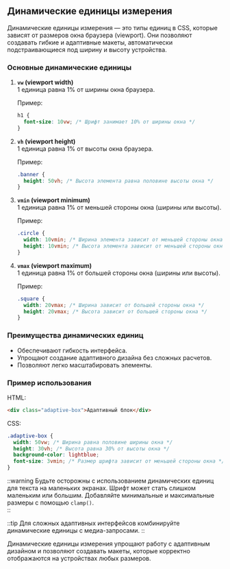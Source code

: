## Динамические единицы измерения

Динамические единицы измерения — это типы единиц в CSS, которые зависят от размеров окна браузера (viewport). Они позволяют создавать гибкие и адаптивные макеты, автоматически подстраивающиеся под ширину и высоту устройства.

### Основные динамические единицы

1. **`vw` (viewport width)**  
   1 единица равна 1% от ширины окна браузера.

   Пример:

   ```css
   h1 {
     font-size: 10vw; /* Шрифт занимает 10% от ширины окна */
   }
   ```

2. **`vh` (viewport height)**  
   1 единица равна 1% от высоты окна браузера.

   Пример:

   ```css
   .banner {
     height: 50vh; /* Высота элемента равна половине высоты окна */
   }
   ```

3. **`vmin` (viewport minimum)**  
   1 единица равна 1% от меньшей стороны окна (ширины или высоты).

   Пример:

   ```css
   .circle {
     width: 10vmin; /* Ширина элемента зависит от меньшей стороны окна */
     height: 10vmin; /* Высота элемента зависит от меньшей стороны окна */
   }
   ```

4. **`vmax` (viewport maximum)**  
   1 единица равна 1% от большей стороны окна (ширины или высоты).

   Пример:

   ```css
   .square {
     width: 20vmax; /* Ширина зависит от большей стороны окна */
     height: 20vmax; /* Высота зависит от большей стороны окна */
   }
   ```

### Преимущества динамических единиц

- Обеспечивают гибкость интерфейса.
- Упрощают создание адаптивного дизайна без сложных расчетов.
- Позволяют легко масштабировать элементы.

### Пример использования

HTML:

```html
<div class="adaptive-box">Адаптивный блок</div>
```

CSS:

```css
.adaptive-box {
  width: 50vw; /* Ширина равна половине ширины окна */
  height: 30vh; /* Высота равна 30% от высоты окна */
  background-color: lightblue;
  font-size: 3vmin; /* Размер шрифта зависит от меньшей стороны окна */
}
```

::warning
Будьте осторожны с использованием динамических единиц для текста на маленьких экранах. Шрифт может стать слишком маленьким или большим. Добавляйте минимальные и максимальные размеры с помощью `clamp()`.  
::

::tip
Для сложных адаптивных интерфейсов комбинируйте динамические единицы с медиа-запросами.
::

Динамические единицы измерения упрощают работу с адаптивным дизайном и позволяют создавать макеты, которые корректно отображаются на устройствах любых размеров.
